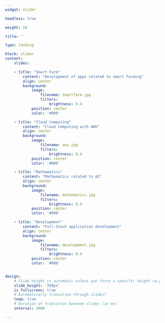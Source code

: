 ```yaml
---
widget: slider

headless: true

weight: 10

title: ''

type: landing

block: slider
content:
    slides:

    - title: "Smart Farm"
        content: "Development of apps related to smart farming"
        align: center
        background:
            image:
                filename: smartfarm.jpg
                filters:
                    brightness: 0.4
            position: center
            color: '#000'

    - title: "Cloud Computing"
        content: "Cloud Computing with AWS"
        align: center
        background:
            image:
                filename: aws.jpg
                filters:
                    brightness: 0.4
            position: center
            color: '#000'

    - title: "Mathematics"
        content: "Mathematics related to AI"
        align: center
        background:
            image:
                filename: mathematics.jpg
                filters:
                    brightness: 0.4
            position: center
            color: '#000'

    - title: "Development"
        content: "Full-Stack application development"
        align: center
        background:
            image:
                filename: development.jpg
                filters:
                    brightness: 0.4
            position: center
            color: '#000'


design:
    # Slide height is automatic unless you force a specific height (e.g. '400px')
    slide_height: '350px'
    is_fullscreen: true
    # Automatically transition through slides?
    loop: true
    # Duration of transition between slides (in ms)
    interval: 3000

---
```

